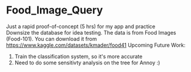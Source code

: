 # Food_Image_Query
Just a rapid proof-of-concept (5 hrs) for my app and practice\
Downsize the database for idea testing. The data is from Food Images (Food-101). You can download it from https://www.kaggle.com/datasets/kmader/food41
Upcoming Future Work:
1. Train the classification system, so it's more accurate
2. Need to do some sensitivty analysis on the tree for Annoy :) 
